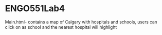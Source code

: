 # ENGO551Lab4
Main.html- contains a map of Calgary with hospitals and schools, users can click on as school and the nearest hospital will highlight

